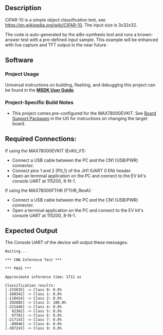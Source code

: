 ## Description

CIFAR-10 is a simple object classification test, see https://en.wikipedia.org/wiki/CIFAR-10. The input size is 3x32x32.

The code is auto-generated by the ai8x-synthesis tool and runs a known-answer
test with a pre-defined input sample. This example will be enhanced with live capture and TFT
output in the near future.

## Software

### Project Usage

Universal instructions on building, flashing, and debugging this project can be found in the **[MSDK User Guide](https://analog-devices-msdk.github.io/msdk/USERGUIDE/)**.

### Project-Specific Build Notes

* This project comes pre-configured for the MAX78000EVKIT.  See [Board Support Packages](https://analog-devices-msdk.github.io/msdk/USERGUIDE/#board-support-packages) in the UG for instructions on changing the target board.

## Required Connections:

If using the MAX78000EVKIT (EvKit_V1):
-   Connect a USB cable between the PC and the CN1 (USB/PWR) connector.
-   Connect pins 1 and 2 (P0_1) of the JH1 (UART 0 EN) header.
-   Open an terminal application on the PC and connect to the EV kit's console UART at 115200, 8-N-1.

If using the MAX78000FTHR (FTHR_RevA):
-   Connect a USB cable between the PC and the CN1 (USB/PWR) connector.
-   Open a terminal application on the PC and connect to the EV kit's console UART at 115200, 8-N-1.

## Expected Output

The Console UART of the device will output these messages:

```
Waiting...

*** CNN Inference Test ***

*** PASS ***

Approximate inference time: 1712 us

Classification results:
[-233035] -> Class 0: 0.0%
[-160342] -> Class 1: 0.0%
[-118424] -> Class 2: 0.0%
[ 292085] -> Class 3: 100.0%
[-221440] -> Class 4: 0.0%
[  92362] -> Class 5: 0.0%
[  97781] -> Class 6: 0.0%
[-217143] -> Class 7: 0.0%
[ -89946] -> Class 8: 0.0%
[-307243] -> Class 9: 0.0%
```


